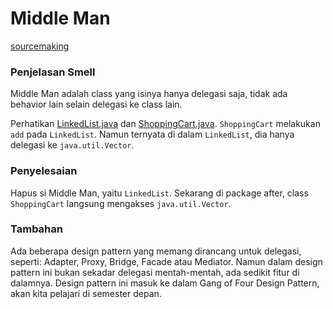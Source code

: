 # Middle Man

[sourcemaking](https://sourcemaking.com/refactoring/smells/middle-man)

### Penjelasan Smell

Middle Man adalah class yang isinya hanya delegasi saja, tidak ada behavior lain selain delegasi ke class lain.

Perhatikan [LinkedList.java](before/LinkedList.java) dan [ShoppingCart.java](before/ShoppingCart.java). `ShoppingCart` melakukan `add` pada `LinkedList`. Namun ternyata di dalam `LinkedList`, dia hanya delegasi ke `java.util.Vector`.


### Penyelesaian

Hapus si Middle Man, yaitu `LinkedList`. Sekarang di package after, class `ShoppingCart` langsung mengakses `java.util.Vector`.

### Tambahan

Ada beberapa design pattern yang memang dirancang untuk delegasi, seperti: Adapter, Proxy, Bridge, Facade atau Mediator. Namun dalam design pattern ini bukan sekadar delegasi mentah-mentah, ada sedikit fitur di dalamnya. Design pattern ini masuk ke dalam Gang of Four Design Pattern, akan kita pelajari di semester depan.

